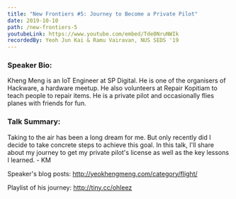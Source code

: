```yaml
---
title: "New Frontiers #5: Journey to Become a Private Pilot"
date: 2019-10-10
path: /new-frontiers-5
youtubeLink: https://www.youtube.com/embed/Tde0NruNWIk
recordedBy: Yeoh Jun Kai & Ramu Vairavan, NUS SEDS '19
---
```


### Speaker Bio:

Kheng Meng is an IoT Engineer at SP Digital. He is one of the organisers of Hackware, a hardware meetup. He also volunteers at Repair Kopitiam to teach people to repair items. He is a private pilot and occasionally flies planes with friends for fun.

### Talk Summary:

Taking to the air has been a long dream for me. But only recently did I decide to take concrete steps to achieve this goal. In this talk, I'll share about my journey to get my private pilot's license as well as the key lessons I learned. - KM

Speaker's blog posts: <http://yeokhengmeng.com/category/flight/>

Playlist of his journey: <http://tiny.cc/ohleez>
